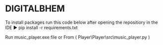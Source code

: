 # DIGITALBHEM

To install packages run this code below after opening the repositiory in the IDE
  ► pip install -r requirements.txt

Run music_player.exe file 
              or
From ( Player\Player\src\music_player.py ) 

